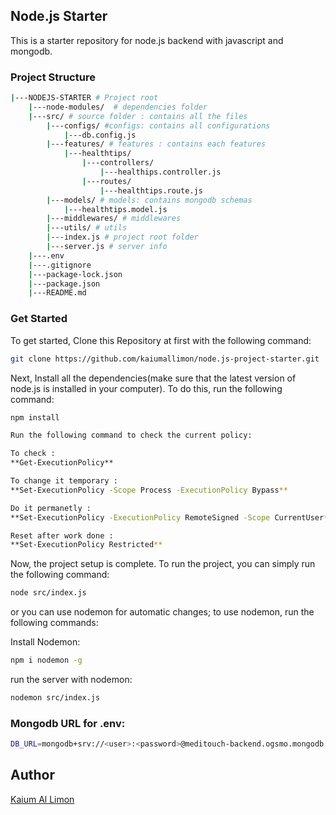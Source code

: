## Node.js Starter

This is a starter repository for node.js backend with javascript and mongodb.


### Project Structure

```bash
|---NODEJS-STARTER # Project root
    |---node-modules/  # dependencies folder
    |---src/ # source folder : contains all the files
        |---configs/ #configs: contains all configurations
            |---db.config.js
        |---features/ # features : contains each features
            |---healthtips/
                |---controllers/
                    |---healthips.controller.js
                |---routes/
                    |---healthtips.route.js
        |---models/ # models: contains mongodb schemas
            |---healthtips.model.js
        |---middlewares/ # middlewares
        |---utils/ # utils
        |---index.js # project root folder
        |---server.js # server info
    |---.env 
    |---.gitignore
    |---package-lock.json
    |---package.json
    |---README.md
```

### Get Started

To get started, Clone this Repository at first with the following command:

```bash
git clone https://github.com/kaiumallimon/node.js-project-starter.git
```

Next, Install all the dependencies(make sure that the latest version of node.js is installed in your computer). To do this, run the following command:

```bash
npm install
```
```bash
Run the following command to check the current policy:

To check : 
**Get-ExecutionPolicy**

To change it temporary : 
**Set-ExecutionPolicy -Scope Process -ExecutionPolicy Bypass**

Do it permanetly :
**Set-ExecutionPolicy -ExecutionPolicy RemoteSigned -Scope CurrentUser**

Reset after work done :
**Set-ExecutionPolicy Restricted**
```

Now, the project setup is complete. To run the project, you can simply run the following command:

```bash
node src/index.js
```

or you can use nodemon for automatic changes; to use nodemon, run the following commands:

Install Nodemon:
```bash
npm i nodemon -g
```

run the server with nodemon:
```bash
nodemon src/index.js
```


### Mongodb URL for .env:

```bash
DB_URL=mongodb+srv://<user>:<password>@meditouch-backend.ogsmo.mongodb.net/<db_name>?retryWrites=true
```


## Author

[Kaium Al Limon](https://www.facebook.com/lemon.exee)